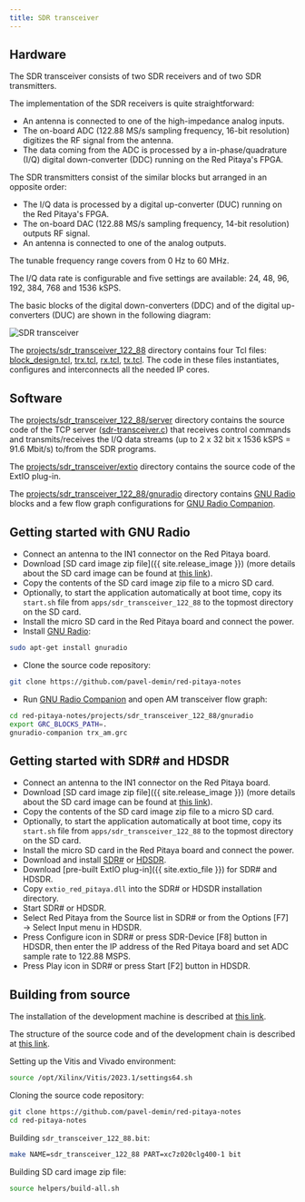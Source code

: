 ```yaml
---
title: SDR transceiver
---
```


## Hardware

The SDR transceiver consists of two SDR receivers and of two SDR transmitters.

The implementation of the SDR receivers is quite straightforward:

 - An antenna is connected to one of the high-impedance analog inputs.
 - The on-board ADC (122.88 MS/s sampling frequency, 16-bit resolution) digitizes the RF signal from the antenna.
 - The data coming from the ADC is processed by a in-phase/quadrature (I/Q) digital down-converter (DDC) running on the Red Pitaya's FPGA.

The SDR transmitters consist of the similar blocks but arranged in an opposite order:

 - The I/Q data is processed by a digital up-converter (DUC) running on the Red Pitaya's FPGA.
 - The on-board DAC (122.88 MS/s sampling frequency, 14-bit resolution) outputs RF signal.
 - An antenna is connected to one of the analog outputs.

The tunable frequency range covers from 0 Hz to 60 MHz.

The I/Q data rate is configurable and five settings are available: 24, 48, 96, 192, 384, 768 and 1536 kSPS.

The basic blocks of the digital down-converters (DDC) and of the digital up-converters (DUC) are shown in the following diagram:

![SDR transceiver](/img/sdr-transceiver-122-88.png)

The [projects/sdr_transceiver_122_88](https://github.com/pavel-demin/red-pitaya-notes/tree/master/projects/sdr_transceiver_122_88) directory contains four Tcl files: [block_design.tcl](https://github.com/pavel-demin/red-pitaya-notes/blob/master/projects/sdr_transceiver_122_88/block_design.tcl), [trx.tcl](https://github.com/pavel-demin/red-pitaya-notes/blob/master/projects/sdr_transceiver_122_88/trx.tcl), [rx.tcl](https://github.com/pavel-demin/red-pitaya-notes/blob/master/projects/sdr_transceiver_122_88/rx.tcl), [tx.tcl](https://github.com/pavel-demin/red-pitaya-notes/blob/master/projects/sdr_transceiver_122_88/tx.tcl). The code in these files instantiates, configures and interconnects all the needed IP cores.

## Software

The [projects/sdr_transceiver_122_88/server](https://github.com/pavel-demin/red-pitaya-notes/tree/master/projects/sdr_transceiver_122_88/server) directory contains the source code of the TCP server ([sdr-transceiver.c](https://github.com/pavel-demin/red-pitaya-notes/blob/master/projects/sdr_transceiver_122_88/server/sdr-transceiver.c)) that receives control commands and transmits/receives the I/Q data streams (up to 2 x 32 bit x 1536 kSPS = 91.6 Mbit/s) to/from the SDR programs.

The [projects/sdr_transceiver/extio](https://github.com/pavel-demin/red-pitaya-notes/tree/master/projects/sdr_transceiver/extio) directory contains the source code of the ExtIO plug-in.

The [projects/sdr_transceiver_122_88/gnuradio](https://github.com/pavel-demin/red-pitaya-notes/tree/master/projects/sdr_transceiver_122_88/gnuradio) directory contains [GNU Radio](https://www.gnuradio.org) blocks and a few flow graph configurations for [GNU Radio Companion](https://wiki.gnuradio.org/index.php/GNURadioCompanion).

## Getting started with GNU Radio

 - Connect an antenna to the IN1 connector on the Red Pitaya board.
 - Download [SD card image zip file]({{ site.release_image }}) (more details about the SD card image can be found at [this link](/alpine.md)).
 - Copy the contents of the SD card image zip file to a micro SD card.
 - Optionally, to start the application automatically at boot time, copy its `start.sh` file from `apps/sdr_transceiver_122_88` to the topmost directory on the SD card.
 - Install the micro SD card in the Red Pitaya board and connect the power.
 - Install [GNU Radio](https://www.gnuradio.org):
```bash
sudo apt-get install gnuradio
```
 - Clone the source code repository:
```bash
git clone https://github.com/pavel-demin/red-pitaya-notes
```
 - Run [GNU Radio Companion](https://wiki.gnuradio.org/index.php/GNURadioCompanion) and open AM transceiver flow graph:
```bash
cd red-pitaya-notes/projects/sdr_transceiver_122_88/gnuradio
export GRC_BLOCKS_PATH=.
gnuradio-companion trx_am.grc
```

## Getting started with SDR# and HDSDR

 - Connect an antenna to the IN1 connector on the Red Pitaya board.
 - Download [SD card image zip file]({{ site.release_image }}) (more details about the SD card image can be found at [this link](/alpine.md)).
 - Copy the contents of the SD card image zip file to a micro SD card.
 - Optionally, to start the application automatically at boot time, copy its `start.sh` file from `apps/sdr_transceiver_122_88` to the topmost directory on the SD card.
 - Install the micro SD card in the Red Pitaya board and connect the power.
 - Download and install [SDR#](https://www.dropbox.com/sh/5fy49wae6xwxa8a/AAAdAcU238cppWziK4xPRIADa/sdr/sdrsharp_v1.0.0.1361_with_plugins.zip?dl=1) or [HDSDR](https://www.hdsdr.de).
 - Download [pre-built ExtIO plug-in]({{ site.extio_file }}) for SDR# and HDSDR.
 - Copy `extio_red_pitaya.dll` into the SDR# or HDSDR installation directory.
 - Start SDR# or HDSDR.
 - Select Red Pitaya from the Source list in SDR# or from the Options [F7] &rarr; Select Input menu in HDSDR.
 - Press Configure icon in SDR# or press SDR-Device [F8] button in HDSDR, then enter the IP address of the Red Pitaya board and set ADC sample rate to 122.88 MSPS.
 - Press Play icon in SDR# or press Start [F2] button in HDSDR.

## Building from source

The installation of the development machine is described at [this link](/development-machine.md).

The structure of the source code and of the development chain is described at [this link](/led-blinker.md).

Setting up the Vitis and Vivado environment:
```bash
source /opt/Xilinx/Vitis/2023.1/settings64.sh
```

Cloning the source code repository:
```bash
git clone https://github.com/pavel-demin/red-pitaya-notes
cd red-pitaya-notes
```

Building `sdr_transceiver_122_88.bit`:
```bash
make NAME=sdr_transceiver_122_88 PART=xc7z020clg400-1 bit
```

Building SD card image zip file:
```bash
source helpers/build-all.sh
```
